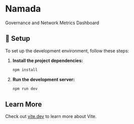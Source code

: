 # Namada

Governance and Network Metrics Dashboard

## 🚀 Setup

To set up the development environment, follow these steps:

1. **Install the project dependencies:**

   ```bash
   npm install

   ```

2. **Run the development server:**
   ```bash
   npm run dev
   ```

## Learn More

Check out [vite.dev](https://vite.dev/) to learn more about Vite.
